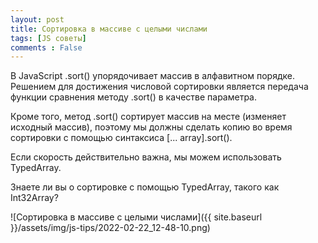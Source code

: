 ```yaml
---
layout: post
title: Сортировка в массиве с целыми числами
tags: [JS советы]
comments : False
---
```


В JavaScript .sort() упорядочивает массив в алфавитном порядке. Решением для достижения числовой сортировки является 
передача функции сравнения методу .sort() в качестве параметра.

Кроме того, метод .sort() сортирует массив на месте (изменяет исходный массив), поэтому мы должны сделать копию во время
сортировки с помощью синтаксиса <nobr>[... array].sort()</nobr>.

Если скорость действительно важна, мы можем использовать TypedArray.

Знаете ли вы о сортировке с помощью TypedArray, такого как Int32Array?



![Сортировка в массиве с целыми числами]({{ site.baseurl }}/assets/img/js-tips/2022-02-22_12-48-10.png)

